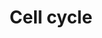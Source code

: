 ---
annotations:
- id: PW:0000086
  parent: regulatory pathway
  type: Pathway Ontology
  value: cell cycle pathway, mitotic
authors:
- Nsalomonis
- MaintBot
- Susan
- IlianaSach
- BruceConklin
- Dmitriev200
- BadrulYahaya
- Thomas
- MartijnVanIersel
- AlexanderPico
- Christine Chichester
- Mkutmon
- JosipMadunic
- Khanspers
- DeSl
- Egonw
- Eweitz
citedin:
- link: PMC8405074
  title: 'Identification of CCNB2 as A Potential Non-Invasive Breast Cancer

    Biomarker in Peripheral Blood Mononuclear Cells Using The

    Systems Biology Approach (2021)'
- link: PMC7470419
  title: A novel single-cell based method for breast cancer prognosis (2020)
- link: PMC6993862
  title: Proteostasis regulators modulate proteasomal activity and gene expression
    to attenuate multiple phenotypes in Fabry disease (2020)
- link: PMC6961668
  title: The double dealing of cyclin D1 (2020)
- link: PMC5850959
  title: Pathway analysis of transcriptomic data shows immunometabolic effects of
    vitamin D (2018)
- link: PMC5628161
  title: MicroRNA expression profiling of Xp11 renal cell carcinoma (2017)
- link: PMC5085087
  title: Long Term Culture of the A549 Cancer Cell Line Promotes Multilamellar Body
    Formation and Differentiation towards an Alveolar Type II Pneumocyte Phenotype
    (2016)
- link: PMC4932599
  title: Mitotic genes are transcriptionally upregulated in the fibroblast irradiated
    with very low doses of UV-C (2016)
- link: PMC4334166
  title: 'Coding and noncoding expression patterns associated with rare obesity-related
    disorders: Prader–Willi and Alström syndromes (2015)'
- link: PMC3851237
  title: Circadian transcriptome analysis in human fibroblasts from Hunter syndrome
    and impact of iduronate-2-sulfatase treatment (2013)
- link: PMC3570387
  title: Vasohibin-1 is identified as a master-regulator of endothelial cell apoptosis
    using gene network analysis (2013)
communities:
- CPTAC
- PancCanNet
- PancCanNet
description: 'The cell cycle is the series of events that takes place in a cell leading
  to its division and duplication (replication). Regulation of the cell cycle involves
  processes crucial to the survival of a cell, including the detection and repair
  of genetic damage as well as the prevention of uncontrolled cell division. Two key
  classes of regulatory molecules, cyclins and cyclin-dependent kinases (CDKs), determine
  a cell''s progress through the cell cycle.  Sources: [http://en.wikipedia.org/wiki/Cell_cycle
  Wikipedia:Cell cycle], [http://www.genome.ad.jp/kegg/pathway/hsa/hsa04110.html KEGG]  Proteins
  on this pathway have targeted assays available via the [https://assays.cancer.gov/available_assays?wp_id=WP179
  CPTAC Assay Portal]'
last-edited: 2021-12-27
ndex: 8ada2cfa-8b5f-11eb-9e72-0ac135e8bacf
organisms:
- Homo sapiens
redirect_from:
- /index.php/Pathway:WP179
- /instance/WP179
- /instance/WP179_r122978
revision: r122978
schema-jsonld:
- '@context': https://schema.org/
  '@id': https://wikipathways.github.io/pathways/WP179.html
  '@type': Dataset
  creator:
    '@type': Organization
    name: WikiPathways
  description: 'The cell cycle is the series of events that takes place in a cell
    leading to its division and duplication (replication). Regulation of the cell
    cycle involves processes crucial to the survival of a cell, including the detection
    and repair of genetic damage as well as the prevention of uncontrolled cell division.
    Two key classes of regulatory molecules, cyclins and cyclin-dependent kinases
    (CDKs), determine a cell''s progress through the cell cycle.  Sources: [http://en.wikipedia.org/wiki/Cell_cycle
    Wikipedia:Cell cycle], [http://www.genome.ad.jp/kegg/pathway/hsa/hsa04110.html
    KEGG]  Proteins on this pathway have targeted assays available via the [https://assays.cancer.gov/available_assays?wp_id=WP179
    CPTAC Assay Portal]'
  keywords:
  - ABL1
  - ANAPC1
  - ANAPC10
  - ANAPC11
  - ANAPC13
  - ANAPC2
  - ANAPC4
  - ANAPC5
  - ANAPC7
  - ATM
  - ATR
  - BUB1
  - BUB3
  - CC14A
  - CC14B
  - CCNA1
  - CCNA2
  - CCNB1
  - CCNB2
  - CCNB3
  - CCND1
  - CCND2
  - CCND3
  - CCNE1
  - CCNE2
  - CCNH
  - CDC16
  - CDC20
  - CDC23
  - CDC25A
  - CDC25B
  - CDC25C
  - CDC27
  - CDC45
  - CDC6
  - CDC7
  - CDK1
  - CDK2
  - CDK4
  - CDK6
  - CDK7
  - CDKN1A
  - CDKN1B
  - CDKN1C
  - CDKN2A
  - CDKN2B
  - CDKN2C
  - CDKN2D
  - CHK1
  - CHK2
  - CUL1
  - DBF4A
  - E2F1
  - E2F2
  - E2F3
  - E2F4
  - E2F5
  - EP300
  - ESPL1
  - FZR1
  - GADD45A
  - GADD45B
  - GADD45G
  - GSK3B
  - HDAC1
  - HDAC2
  - MAD1L1
  - MAD2L2
  - MCM2
  - MCM3
  - MCM4
  - MCM5
  - MCM6
  - MCM7
  - MD1L1
  - MDM2
  - MYC
  - ORC1
  - ORC2
  - ORC3
  - ORC4
  - ORC5
  - ORC6
  - PCNA
  - PKMYT1
  - PLK1
  - PRKDC
  - PTTG1
  - PTTG2
  - RAD21
  - RB1
  - RBL1
  - RBL2
  - RBX1
  - SFN
  - SKP1
  - SKP2
  - SMAD2
  - SMAD3
  - SMAD4
  - SMC1A
  - SMC1B
  - SMC3
  - STAG1
  - STAG2
  - TFDP1
  - TFDP2
  - TGFB1
  - TGFB2
  - TGFB3
  - TP53
  - TTK
  - WEE1
  - WEE2
  - YWHAB
  - YWHAE
  - YWHAG
  - YWHAH
  - YWHAQ
  - YWHAZ
  - ZBTB17
  license: CC0
  name: Cell cycle
seo: CreativeWork
title: Cell cycle
wpid: WP179
---